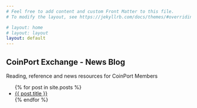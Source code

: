 ```yaml
---
# Feel free to add content and custom Front Matter to this file.
# To modify the layout, see https://jekyllrb.com/docs/themes/#overriding-theme-defaults

# layout: home
# layout: layout
layout: default
---
```


## CoinPort Exchange - News Blog

Reading, reference and news resources for CoinPort Members
<ul id="post-list">
  {% for post in site.posts %}
    <li>
      <a href="{{ post.url }}" class="post-link">{{ post.title }}</a>
    </li>
  {% endfor %}
</ul>

<script>
  const queryString = window.location.search;
  const urlParams = new URLSearchParams(queryString);
  const theme = urlParams.get('theme');

  const links = document.querySelectorAll('.post-link');
  links.forEach(link => {
    link.href += `?theme=${theme}`;
  });
</script>

